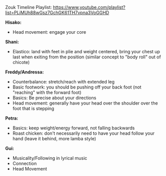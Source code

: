Zouk Timeline Playlist: https://www.youtube.com/playlist?list=PLjMUh88wGsz7GchGK61TH7vpna3VoGGHD

**Hisako:**
- Head movement: engage your core

**Shani:**
- Elastico: land with feet in plie and weight centered, bring your chest up last when exiting from the position (similar concept to "body roll" out of chicote)

**Freddy/Andressa:**
- Counterbalance: stretch/reach with extended leg
- Basic footwork: you should be pushing off your back foot (not "reaching" with the forward foot)
- Basics: Be precise about your directions
- Head movement: generally have your head over the shoulder over the foot that is stepping

**Petra:**
- Basics: keep weight/energy forward, not falling backwards
- Roast chicken: don't necessarily need to have your head follow your hand (leave it behind, more lamba style)

**Gui:**
- Musicality/Following in lyrical music
- Connection
- Head Movement
